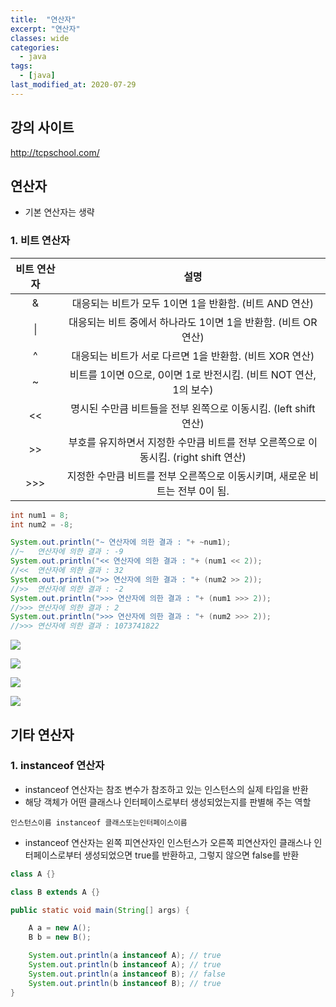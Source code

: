 ```yaml
---
title:  "연산자"
excerpt: "연산자"
classes: wide
categories:
  - java
tags:
  - [java]
last_modified_at: 2020-07-29
---
```




## 강의 사이트

http://tcpschool.com/



## 연산자

* 기본 연산자는 생략



### 1. 비트 연산자

| 비트 연산자 |                             설명                             |
| :---------: | :----------------------------------------------------------: |
|      &      |    대응되는 비트가 모두 1이면 1을 반환함. (비트 AND 연산)    |
|     \|      | 대응되는 비트 중에서 하나라도 1이면 1을 반환함. (비트 OR 연산) |
|      ^      |   대응되는 비트가 서로 다르면 1을 반환함. (비트 XOR 연산)    |
|      ~      | 비트를 1이면 0으로, 0이면 1로 반전시킴. (비트 NOT 연산, 1의 보수) |
|     <<      | 명시된 수만큼 비트들을 전부 왼쪽으로 이동시킴. (left shift 연산) |
|     >>      | 부호를 유지하면서 지정한 수만큼 비트를 전부 오른쪽으로 이동시킴. (right shift 연산) |
|     >>>     | 지정한 수만큼 비트를 전부 오른쪽으로 이동시키며, 새로운 비트는 전부 0이 됨. |

```java
int num1 = 8;
int num2 = -8;

System.out.println("~ 연산자에 의한 결과 : "+ ~num1);
//~   연산자에 의한 결과 : -9
System.out.println("<< 연산자에 의한 결과 : "+ (num1 << 2));
//<<  연산자에 의한 결과 : 32
System.out.println(">> 연산자에 의한 결과 : "+ (num2 >> 2));
//>>  연산자에 의한 결과 : -2
System.out.println(">>> 연산자에 의한 결과 : "+ (num1 >>> 2));
//>>> 연산자에 의한 결과 : 2
System.out.println(">>> 연산자에 의한 결과 : "+ (num2 >>> 2));
//>>> 연산자에 의한 결과 : 1073741822
```

![]({{site.url}}/assets/images/java02.PNG)

![]({{site.url}}/assets/images/java03.PNG)

![]({{site.url}}/assets/images/java04.PNG)

![]({{site.url}}/assets/images/java05.PNG)





## 기타 연산자



### 1. instanceof 연산자

* instanceof 연산자는 참조 변수가 참조하고 있는 인스턴스의 실제 타입을 반환
* 해당 객체가 어떤 클래스나 인터페이스로부터 생성되었는지를 판별해 주는 역할

```wiki
인스턴스이름 instanceof 클래스또는인터페이스이름
```

* instanceof 연산자는 왼쪽 피연산자인 인스턴스가 오른쪽 피연산자인 클래스나 인터페이스로부터 생성되었으면 true를 반환하고, 그렇지 않으면 false를 반환

```java
class A {}

class B extends A {}

public static void main(String[] args) {

    A a = new A();
    B b = new B();

    System.out.println(a instanceof A); // true
    System.out.println(b instanceof A); // true
    System.out.println(a instanceof B); // false
    System.out.println(b instanceof B); // true
}
```